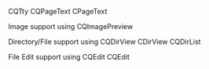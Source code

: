 CQTty
  CQPageText
    CPageText

Image support using
  CQImagePreview

Directory/File support using
  CQDirView
   CDirView
  CQDirList

File Edit support using
  CQEdit
   CQEdit
